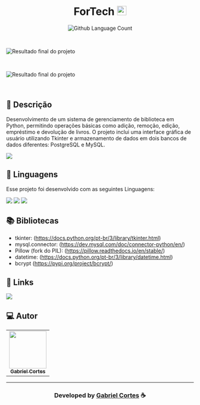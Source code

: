 <h1 align="center">
  ForTech <img width="25px" src="https://cdn.discordapp.com/attachments/1049167666876776458/1049167722082226186/icon.png"/>
</h1>

 <p align="center">
  <img alt="Github Language Count" src="https://img.shields.io/github/languages/count/EvanderInacio/Portfolio?color=00FFFB">
</p>

<br>

![Resultado final do projeto](https://cdn.discordapp.com/attachments/873041648395894824/1207052136337252382/Screenshot_5.png?ex=65de3de7&is=65cbc8e7&hm=5db105f8b163eabddecb74af53ebc48f9435f879987cfbcbbcfd30b7b45ab965&)




</br>

![Resultado final do projeto](https://cdn.discordapp.com/attachments/873041648395894824/1207216342365900810/Capturar.PNG?ex=65ded6d5&is=65cc61d5&hm=54b4936c1576bd6bb69cf56492028c04b7c80f9f536f86a2e94fecab946daba8&)

<br>

## 📝 Descrição 

Desenvolvimento de um sistema de gerenciamento de biblioteca em Python, permitindo operações básicas como adição, remoção, edição, empréstimo e devolução de livros. O projeto inclui uma interface gráfica de usuário utilizando Tkinter e armazenamento de dados em dois bancos de dados diferentes: PostgreSQL e MySQL. 
 
<a href="https://drive.google.com/drive/folders/1F0SxnvS-rDk1yvdZxfCAr_AvZWgjuUvi?usp=sharing" target="_blank"><img src="https://img.shields.io/badge/Google_Cloud-4285F4?style=for-the-badge&logo=google-cloud&logoColor=white" target="_blank"></a>


## 🚀 Linguagens

Esse projeto foi desenvolvido com as seguintes Linguagens:

  <a href="https://github.com/GabrielRyuu" target="_blank"><img src="https://img.shields.io/badge/Python-3776AB?style=for-the-badge&logo=python&logoColor=white"></a>
  <a href="https://github.com/GabrielRyuu" target="_blank"><img src="https://img.shields.io/badge/PostgreSQL-316192?style=for-the-badge&logo=postgresql&logoColor=white"></a>
  <a href="https://github.com/GabrielRyuu" target="_blank"><img src="https://img.shields.io/badge/MySQL-00000F?style=for-the-badge&logo=mysql&logoColor=white%22_blank%22%3E"></a>
 

## 📚 Bibliotecas

- tkinter: (https://docs.python.org/pt-br/3/library/tkinter.html)
- mysql.connector: (https://dev.mysql.com/doc/connector-python/en/)
- Pillow (fork do PIL): (https://pillow.readthedocs.io/en/stable/)
- datetime: (https://docs.python.org/pt-br/3/library/datetime.html)
- bcrypt (https://pypi.org/project/bcrypt/)


## 🔗 Links

<p align="left">

 <a href="https://www.linkedin.com/in/gabriel-cortes-teixeira-0b9a4722b/" alt="Linkedin">
  <img src="https://img.shields.io/badge/-Linkedin-000?style=for-the-badge&logo=Linkedin&logoColor=0A66C2&link=https://www.linkedin.com/in/evander-inacio"/> 
 </a>

 </p>
 
## 💻 Autor<br>
<table>
  <tr>
    <td align="center">
      <a href="https://github.com/GabrielRyuu">
        <img src="https://cdn.discordapp.com/attachments/1049167666876776458/1049179325410312292/tdi.png" width="100px;" /><br>
        <sub>
          <b>Gabriel Cortes</b>
        </sub>
      </a>
    </td>
  </tr>
</table>

-----

  <h3 align="center"> Developed by <a href="https://www.linkedin.com/in/gabriel-cortes-teixeira-0b9a4722b/">Gabriel Cortes</a> ☕</h3>
